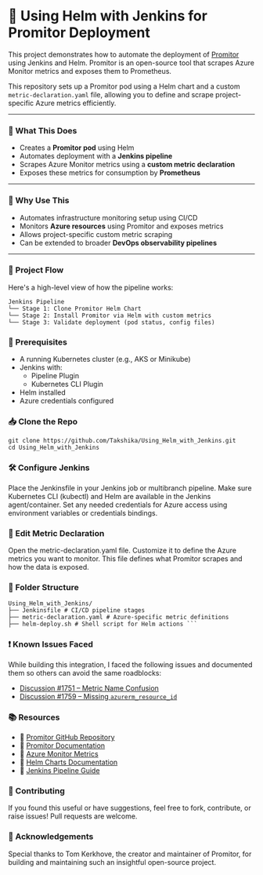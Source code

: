 # 🚀 Using Helm with Jenkins for Promitor Deployment

This project demonstrates how to automate the deployment of [Promitor](https://github.com/tomkerkhove/promitor) using Jenkins and Helm. Promitor is an open-source tool that scrapes Azure Monitor metrics and exposes them to Prometheus.

This repository sets up a Promitor pod using a Helm chart and a custom `metric-declaration.yaml` file, allowing you to define and scrape project-specific Azure metrics efficiently.

---

### 🧠 What This Does

- Creates a **Promitor pod** using Helm
- Automates deployment with a **Jenkins pipeline**
- Scrapes Azure Monitor metrics using a **custom metric declaration**
- Exposes these metrics for consumption by **Prometheus**

---

### 🎯 Why Use This

- Automates infrastructure monitoring setup using CI/CD
- Monitors **Azure resources** using Promitor and exposes metrics
- Allows project-specific custom metric scraping
- Can be extended to broader **DevOps observability pipelines**

---

### 🧭 Project Flow

Here's a high-level view of how the pipeline works:
```
Jenkins Pipeline
└── Stage 1: Clone Promitor Helm Chart
└── Stage 2: Install Promitor via Helm with custom metrics
└── Stage 3: Validate deployment (pod status, config files)
```

### 🔧 Prerequisites

- A running Kubernetes cluster (e.g., AKS or Minikube)
- Jenkins with:
  - Pipeline Plugin
  - Kubernetes CLI Plugin
- Helm installed
- Azure credentials configured

### 📥 Clone the Repo
```
git clone https://github.com/Takshika/Using_Helm_with_Jenkins.git  
cd Using_Helm_with_Jenkins
```

### 🛠 Configure Jenkins
Place the Jenkinsfile in your Jenkins job or multibranch pipeline.
Make sure Kubernetes CLI (kubectl) and Helm are available in the Jenkins agent/container.
Set any needed credentials for Azure access using environment variables or credentials bindings.

### 🧾 Edit Metric Declaration
Open the metric-declaration.yaml file.
Customize it to define the Azure metrics you want to monitor.
This file defines what Promitor scrapes and how the data is exposed.

### 📁 Folder Structure
```
Using_Helm_with_Jenkins/ 
├── Jenkinsfile # CI/CD pipeline stages 
├── metric-declaration.yaml # Azure-specific metric definitions 
├── helm-deploy.sh # Shell script for Helm actions ``` 
```

### ❗ Known Issues Faced
While building this integration, I faced the following issues and documented them so others can avoid the same roadblocks:
- [Discussion #1751 – Metric Name Confusion](https://github.com/tomkerkhove/promitor/discussions/1751)
- [Discussion #1759 – Missing `azurerm_resource_id`](https://github.com/tomkerkhove/promitor/discussions/1759)

### 📚 Resources
- 📘 [Promitor GitHub Repository](https://github.com/tomkerkhove/promitor)
- 📘 [Promitor Documentation](https://promitor.io/)
- 📘 [Azure Monitor Metrics](https://learn.microsoft.com/en-us/azure/azure-monitor/essentials/metrics)
- 📘 [Helm Charts Documentation](https://helm.sh/docs/)
- 📘 [Jenkins Pipeline Guide](https://www.jenkins.io/doc/book/pipeline/)

### 🙌 Contributing
If you found this useful or have suggestions, feel free to fork, contribute, or raise issues! Pull requests are welcome.

### 🙏 Acknowledgements
Special thanks to Tom Kerkhove, the creator and maintainer of Promitor, for building and maintaining such an insightful open-source project.
